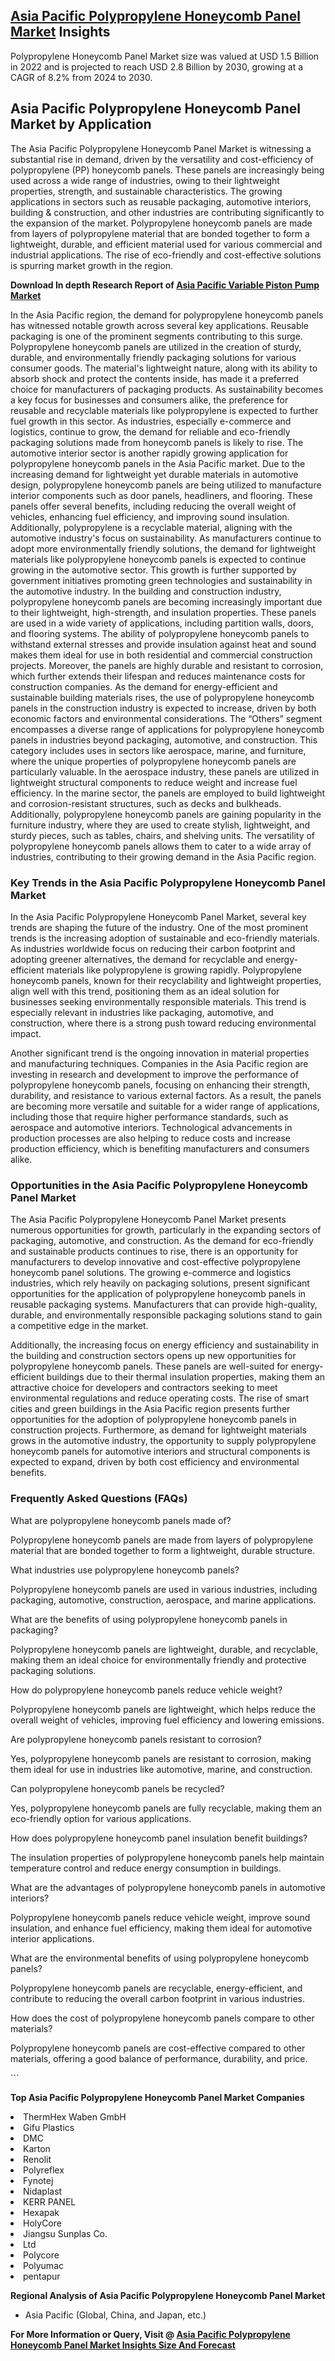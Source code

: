 <h2><a href="https://www.verifiedmarketreports.com/download-sample/?rid=355558&amp;utm_source=Github-Feb&amp;utm_medium=219" target="_blank">Asia Pacific Polypropylene Honeycomb Panel Market</a> Insights</h2><p>Polypropylene Honeycomb Panel Market size was valued at USD 1.5 Billion in 2022 and is projected to reach USD 2.8 Billion by 2030, growing at a CAGR of 8.2% from 2024 to 2030.</p><p><h2>Asia Pacific Polypropylene Honeycomb Panel Market by Application</h2> <p>The Asia Pacific Polypropylene Honeycomb Panel Market is witnessing a substantial rise in demand, driven by the versatility and cost-efficiency of polypropylene (PP) honeycomb panels. These panels are increasingly being used across a wide range of industries, owing to their lightweight properties, strength, and sustainable characteristics. The growing applications in sectors such as reusable packaging, automotive interiors, building & construction, and other industries are contributing significantly to the expansion of the market. Polypropylene honeycomb panels are made from layers of polypropylene material that are bonded together to form a lightweight, durable, and efficient material used for various commercial and industrial applications. The rise of eco-friendly and cost-effective solutions is spurring market growth in the region. <p><strong>Download In depth Research Report of <a href="https://www.verifiedmarketreports.com/download-sample/?rid=236118&amp;utm_source=Pulse-Dec&amp;utm_medium=219" target="_blank">Asia Pacific Variable Piston Pump Market</a></strong></p> In the Asia Pacific region, the demand for polypropylene honeycomb panels has witnessed notable growth across several key applications. Reusable packaging is one of the prominent segments contributing to this surge. Polypropylene honeycomb panels are utilized in the creation of sturdy, durable, and environmentally friendly packaging solutions for various consumer goods. The material's lightweight nature, along with its ability to absorb shock and protect the contents inside, has made it a preferred choice for manufacturers of packaging products. As sustainability becomes a key focus for businesses and consumers alike, the preference for reusable and recyclable materials like polypropylene is expected to further fuel growth in this sector. As industries, especially e-commerce and logistics, continue to grow, the demand for reliable and eco-friendly packaging solutions made from honeycomb panels is likely to rise. The automotive interior sector is another rapidly growing application for polypropylene honeycomb panels in the Asia Pacific market. Due to the increasing demand for lightweight yet durable materials in automotive design, polypropylene honeycomb panels are being utilized to manufacture interior components such as door panels, headliners, and flooring. These panels offer several benefits, including reducing the overall weight of vehicles, enhancing fuel efficiency, and improving sound insulation. Additionally, polypropylene is a recyclable material, aligning with the automotive industry's focus on sustainability. As manufacturers continue to adopt more environmentally friendly solutions, the demand for lightweight materials like polypropylene honeycomb panels is expected to continue growing in the automotive sector. This growth is further supported by government initiatives promoting green technologies and sustainability in the automotive industry. In the building and construction industry, polypropylene honeycomb panels are becoming increasingly important due to their lightweight, high-strength, and insulation properties. These panels are used in a wide variety of applications, including partition walls, doors, and flooring systems. The ability of polypropylene honeycomb panels to withstand external stresses and provide insulation against heat and sound makes them ideal for use in both residential and commercial construction projects. Moreover, the panels are highly durable and resistant to corrosion, which further extends their lifespan and reduces maintenance costs for construction companies. As the demand for energy-efficient and sustainable building materials rises, the use of polypropylene honeycomb panels in the construction industry is expected to increase, driven by both economic factors and environmental considerations. The “Others” segment encompasses a diverse range of applications for polypropylene honeycomb panels in industries beyond packaging, automotive, and construction. This category includes uses in sectors like aerospace, marine, and furniture, where the unique properties of polypropylene honeycomb panels are particularly valuable. In the aerospace industry, these panels are utilized in lightweight structural components to reduce weight and increase fuel efficiency. In the marine sector, the panels are employed to build lightweight and corrosion-resistant structures, such as decks and bulkheads. Additionally, polypropylene honeycomb panels are gaining popularity in the furniture industry, where they are used to create stylish, lightweight, and sturdy pieces, such as tables, chairs, and shelving units. The versatility of polypropylene honeycomb panels allows them to cater to a wide array of industries, contributing to their growing demand in the Asia Pacific region. <h3>Key Trends in the Asia Pacific Polypropylene Honeycomb Panel Market</h3> <p>In the Asia Pacific Polypropylene Honeycomb Panel Market, several key trends are shaping the future of the industry. One of the most prominent trends is the increasing adoption of sustainable and eco-friendly materials. As industries worldwide focus on reducing their carbon footprint and adopting greener alternatives, the demand for recyclable and energy-efficient materials like polypropylene is growing rapidly. Polypropylene honeycomb panels, known for their recyclability and lightweight properties, align well with this trend, positioning them as an ideal solution for businesses seeking environmentally responsible materials. This trend is especially relevant in industries like packaging, automotive, and construction, where there is a strong push toward reducing environmental impact.</p> <p>Another significant trend is the ongoing innovation in material properties and manufacturing techniques. Companies in the Asia Pacific region are investing in research and development to improve the performance of polypropylene honeycomb panels, focusing on enhancing their strength, durability, and resistance to various external factors. As a result, the panels are becoming more versatile and suitable for a wider range of applications, including those that require higher performance standards, such as aerospace and automotive interiors. Technological advancements in production processes are also helping to reduce costs and increase production efficiency, which is benefiting manufacturers and consumers alike.</p> <h3>Opportunities in the Asia Pacific Polypropylene Honeycomb Panel Market</h3> <p>The Asia Pacific Polypropylene Honeycomb Panel Market presents numerous opportunities for growth, particularly in the expanding sectors of packaging, automotive, and construction. As the demand for eco-friendly and sustainable products continues to rise, there is an opportunity for manufacturers to develop innovative and cost-effective polypropylene honeycomb panel solutions. The growing e-commerce and logistics industries, which rely heavily on packaging solutions, present significant opportunities for the application of polypropylene honeycomb panels in reusable packaging systems. Manufacturers that can provide high-quality, durable, and environmentally responsible packaging solutions stand to gain a competitive edge in the market.</p> <p>Additionally, the increasing focus on energy efficiency and sustainability in the building and construction sectors opens up new opportunities for polypropylene honeycomb panels. These panels are well-suited for energy-efficient buildings due to their thermal insulation properties, making them an attractive choice for developers and contractors seeking to meet environmental regulations and reduce operating costs. The rise of smart cities and green buildings in the Asia Pacific region presents further opportunities for the adoption of polypropylene honeycomb panels in construction projects. Furthermore, as demand for lightweight materials grows in the automotive industry, the opportunity to supply polypropylene honeycomb panels for automotive interiors and structural components is expected to expand, driven by both cost efficiency and environmental benefits.</p> <h3>Frequently Asked Questions (FAQs)</h3> <p>What are polypropylene honeycomb panels made of?</p> <p>Polypropylene honeycomb panels are made from layers of polypropylene material that are bonded together to form a lightweight, durable structure.</p> <p>What industries use polypropylene honeycomb panels?</p> <p>Polypropylene honeycomb panels are used in various industries, including packaging, automotive, construction, aerospace, and marine applications.</p> <p>What are the benefits of using polypropylene honeycomb panels in packaging?</p> <p>Polypropylene honeycomb panels are lightweight, durable, and recyclable, making them an ideal choice for environmentally friendly and protective packaging solutions.</p> <p>How do polypropylene honeycomb panels reduce vehicle weight?</p> <p>Polypropylene honeycomb panels are lightweight, which helps reduce the overall weight of vehicles, improving fuel efficiency and lowering emissions.</p> <p>Are polypropylene honeycomb panels resistant to corrosion?</p> <p>Yes, polypropylene honeycomb panels are resistant to corrosion, making them ideal for use in industries like automotive, marine, and construction.</p> <p>Can polypropylene honeycomb panels be recycled?</p> <p>Yes, polypropylene honeycomb panels are fully recyclable, making them an eco-friendly option for various applications.</p> <p>How does polypropylene honeycomb panel insulation benefit buildings?</p> <p>The insulation properties of polypropylene honeycomb panels help maintain temperature control and reduce energy consumption in buildings.</p> <p>What are the advantages of polypropylene honeycomb panels in automotive interiors?</p> <p>Polypropylene honeycomb panels reduce vehicle weight, improve sound insulation, and enhance fuel efficiency, making them ideal for automotive interior applications.</p> <p>What are the environmental benefits of using polypropylene honeycomb panels?</p> <p>Polypropylene honeycomb panels are recyclable, energy-efficient, and contribute to reducing the overall carbon footprint in various industries.</p> <p>How does the cost of polypropylene honeycomb panels compare to other materials?</p> <p>Polypropylene honeycomb panels are cost-effective compared to other materials, offering a good balance of performance, durability, and price.</p> ```</p><p><strong>Top Asia Pacific Polypropylene Honeycomb Panel Market Companies</strong></p><div data-test-id=""><p><li>ThermHex Waben GmbH</li><li> Gifu Plastics</li><li> DMC</li><li> Karton</li><li> Renolit</li><li> Polyreflex</li><li> Fynotej</li><li> Nidaplast</li><li> KERR PANEL</li><li> Hexapak</li><li> HolyCore</li><li> Jiangsu Sunplas Co.</li><li> Ltd</li><li> Polycore</li><li> Polyumac</li><li> pentapur</li></p><div><strong>Regional Analysis of&nbsp;Asia Pacific Polypropylene Honeycomb Panel Market</strong></div><ul><li dir="ltr"><p dir="ltr">Asia Pacific (Global, China, and Japan, etc.)</p></li></ul><p><strong>For More Information or Query, Visit @&nbsp;</strong><strong><a href="https://www.verifiedmarketreports.com/product/polypropylene-honeycomb-panel-market/?utm_source=Github-Feb&amp;utm_medium=219" target="_blank">Asia Pacific Polypropylene Honeycomb Panel Market Insights Size And Forecast</a></strong></p></div><h2>&nbsp;</h2><div data-test-id="">&nbsp;</div>
